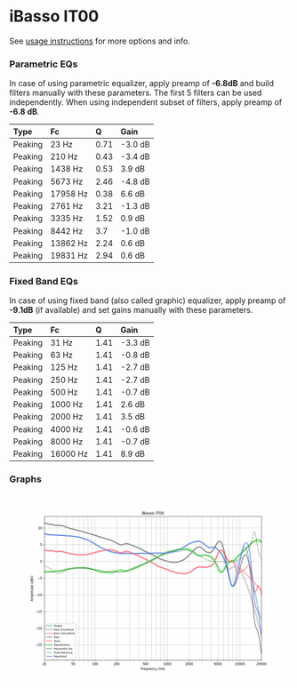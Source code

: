 # iBasso IT00
See [usage instructions](https://github.com/jaakkopasanen/AutoEq#usage) for more options and info.

### Parametric EQs
In case of using parametric equalizer, apply preamp of **-6.8dB** and build filters manually
with these parameters. The first 5 filters can be used independently.
When using independent subset of filters, apply preamp of **-6.8 dB**.

| Type    | Fc       |    Q | Gain    |
|:--------|:---------|:-----|:--------|
| Peaking | 23 Hz    | 0.71 | -3.0 dB |
| Peaking | 210 Hz   | 0.43 | -3.4 dB |
| Peaking | 1438 Hz  | 0.53 | 3.9 dB  |
| Peaking | 5673 Hz  | 2.46 | -4.8 dB |
| Peaking | 17958 Hz | 0.38 | 6.6 dB  |
| Peaking | 2761 Hz  | 3.21 | -1.3 dB |
| Peaking | 3335 Hz  | 1.52 | 0.9 dB  |
| Peaking | 8442 Hz  | 3.7  | -1.0 dB |
| Peaking | 13862 Hz | 2.24 | 0.6 dB  |
| Peaking | 19831 Hz | 2.94 | 0.6 dB  |

### Fixed Band EQs
In case of using fixed band (also called graphic) equalizer, apply preamp of **-9.1dB**
(if available) and set gains manually with these parameters.

| Type    | Fc       |    Q | Gain    |
|:--------|:---------|:-----|:--------|
| Peaking | 31 Hz    | 1.41 | -3.3 dB |
| Peaking | 63 Hz    | 1.41 | -0.8 dB |
| Peaking | 125 Hz   | 1.41 | -2.7 dB |
| Peaking | 250 Hz   | 1.41 | -2.7 dB |
| Peaking | 500 Hz   | 1.41 | -0.7 dB |
| Peaking | 1000 Hz  | 1.41 | 2.6 dB  |
| Peaking | 2000 Hz  | 1.41 | 3.5 dB  |
| Peaking | 4000 Hz  | 1.41 | -0.6 dB |
| Peaking | 8000 Hz  | 1.41 | -0.7 dB |
| Peaking | 16000 Hz | 1.41 | 8.9 dB  |

### Graphs
![](./iBasso%20IT00.png)